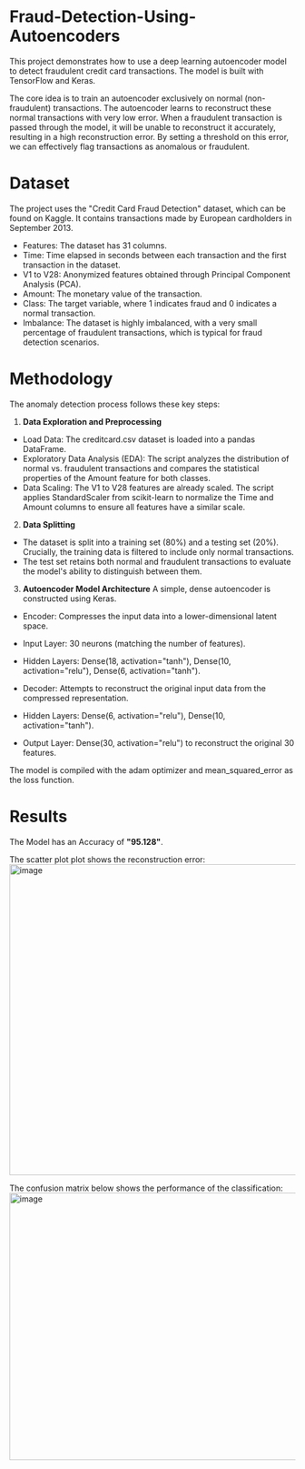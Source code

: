 # Fraud-Detection-Using-Autoencoders

This project demonstrates how to use a deep learning autoencoder model to detect fraudulent credit card transactions. The model is built with TensorFlow and Keras.

The core idea is to train an autoencoder exclusively on normal (non-fraudulent) transactions. The autoencoder learns to reconstruct these normal transactions with very low error. When a fraudulent transaction is passed through the model, it will be unable to reconstruct it accurately, resulting in a high reconstruction error. By setting a threshold on this error, we can effectively flag transactions as anomalous or fraudulent.

# Dataset

The project uses the "Credit Card Fraud Detection" dataset, which can be found on Kaggle. It contains transactions made by European cardholders in September 2013.
  - Features: The dataset has 31 columns.
  - Time: Time elapsed in seconds between each transaction and the first transaction in the dataset.
  - V1 to V28: Anonymized features obtained through Principal Component Analysis (PCA).
  - Amount: The monetary value of the transaction.
  - Class: The target variable, where 1 indicates fraud and 0 indicates a normal transaction.
  - Imbalance: The dataset is highly imbalanced, with a very small percentage of fraudulent transactions, which is typical for fraud detection scenarios.

# Methodology

The anomaly detection process follows these key steps:

1. **Data Exploration and Preprocessing**
  - Load Data: The creditcard.csv dataset is loaded into a pandas DataFrame.
  - Exploratory Data Analysis (EDA): The script analyzes the distribution of normal vs. fraudulent transactions and compares the statistical properties of the          Amount feature for both classes.
  - Data Scaling: The V1 to V28 features are already scaled. The script applies StandardScaler from scikit-learn to normalize the Time and Amount columns to ensure     all features have a similar scale.

2. **Data Splitting**
  - The dataset is split into a training set (80%) and a testing set (20%). Crucially, the training data is filtered to include only normal transactions.
  - The test set retains both normal and fraudulent transactions to evaluate the model's ability to distinguish between them.

3. **Autoencoder Model Architecture**
A simple, dense autoencoder is constructed using Keras.

  - Encoder: Compresses the input data into a lower-dimensional latent space.

  - Input Layer: 30 neurons (matching the number of features).

  - Hidden Layers: Dense(18, activation="tanh"), Dense(10, activation="relu"), Dense(6, activation="tanh").

  - Decoder: Attempts to reconstruct the original input data from the compressed representation.

  - Hidden Layers: Dense(6, activation="relu"), Dense(10, activation="tanh").

  - Output Layer: Dense(30, activation="relu") to reconstruct the original 30 features.

The model is compiled with the adam optimizer and mean_squared_error as the loss function.


# Results

The Model has an Accuracy of **"95.128"**.

The scatter plot plot shows the reconstruction error:
<img width="1005" height="547" alt="image" src="https://github.com/user-attachments/assets/93fccad0-e503-4812-94f8-dc61c20bd2c3" />

The confusion matrix below shows the performance of the classification:
<img width="531" height="470" alt="image" src="https://github.com/user-attachments/assets/73706677-5865-42cc-96af-a5acdd3fcd0c" />



